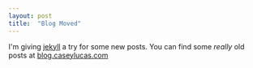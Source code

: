 ```yaml
---
layout: post
title:  "Blog Moved"
---
```


I'm giving [jekyll](https://jekyllrb.com/) a try for some new posts.  You can find some *really* old
posts at [blog.caseylucas.com](https://blog.caseylucas.com/)
